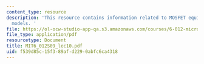 ```yaml
---
content_type: resource
description: 'This resource contains information related to MOSFET equivalent circuit
  models. '
file: https://ol-ocw-studio-app-qa.s3.amazonaws.com/courses/6-012-microelectronic-devices-and-circuits-spring-2009/f539d85c15f389afd2290abfc6ca4318_MIT6_012S09_lec10.pdf
file_type: application/pdf
resourcetype: Document
title: MIT6_012S09_lec10.pdf
uid: f539d85c-15f3-89af-d229-0abfc6ca4318
---
```

